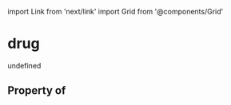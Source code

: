 import Link from 'next/link'
import Grid from '@components/Grid'

# drug

undefined

## Property of



